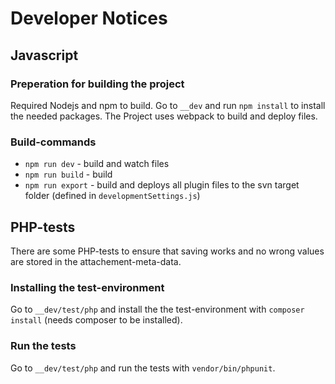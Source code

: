 # Developer Notices
## Javascript
### Preperation for building the project
Required Nodejs and npm to build.
Go to `__dev` and run `npm install` to install the needed packages. The Project uses webpack to build and deploy files.

### Build-commands
* `npm run dev` - build and watch files
* `npm run build` - build
* `npm run export` - build and deploys all plugin files to the svn target folder (defined in `developmentSettings.js`) 

## PHP-tests
There are some PHP-tests to ensure that saving works and no wrong values are stored in the attachement-meta-data.

### Installing the test-environment
Go to `__dev/test/php` and install the the test-environment with `composer install` (needs composer to be installed).

### Run the tests
Go to `__dev/test/php` and run the tests with `vendor/bin/phpunit`.